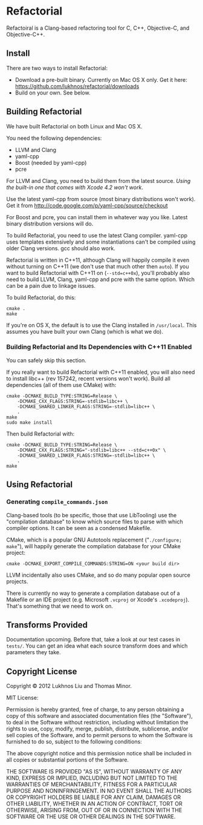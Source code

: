 
# Refactorial

Refactoiral is a Clang-based refactoring tool for C, C++, Objective-C, and Objective-C++.

## Install

There are two ways to install Refactorial:

*   Download a pre-built binary. Currently on Mac OS X only. Get it here:
    https://github.com/lukhnos/refactorial/downloads
*   Build on your own. See below.

## Building Refactorial

We have built Refactorial on both Linux and Mac OS X.

You need the following dependencies:

*   LLVM and Clang
*   yaml-cpp
*   Boost (needed by yaml-cpp)
*   pcre

For LLVM and Clang, you need to build them from the latest source. *Using the
built-in one that comes with Xcode 4.2 won't work*.

Use the latest yaml-cpp from source (most binary distributions won't work).
Get it from http://code.google.com/p/yaml-cpp/source/checkout

For Boost and pcre, you can install them in whatever way you like. Latest
binary distribution versions will do.

To build Refactorial, you need to use the latest Clang compiler. yaml-cpp uses
templates extensively and some instantiations can't be compiled using older
Clang versions. gcc should also work.

Refactorial is written in C++11, although Clang will happily compile it
even without turning on C++11 (we don't use that much other then `auto`).
If you want to build Refactorial with C++11 on (`--std=c++0x`), you'll
probably also need to build LLVM, Clang, yaml-cpp and pcre with the same
option. Which can be a pain due to linkage issues.

To build Refactorial, do this:

    cmake .
    make

If you're on OS X, the default is to use the Clang installed in
`/usr/local`. This assumes you have built your own Clang (which is what we
do).

### Building Refactorial and Its Dependencies with C++11 Enabled

You can safely skip this section.

If you really want to build Refactorial with C++11 enabled, you will also need
to install libc++ (rev 157242, recent versions won't work). Build all
dependencies (all of them use CMake) with:

    cmake -DCMAKE_BUILD_TYPE:STRING=Release \
        -DCMAKE_CXX_FLAGS:STRING=-stdlib=libc++ \
        -DCMAKE_SHARED_LINKER_FLAGS:STRING=-stdlib=libc++ \
        .
    make
    sudo make install

Then build Refactorial with:

    cmake -DCMAKE_BUILD_TYPE:STRING=Release \
        -DCMAKE_CXX_FLAGS:STRING="-stdlib=libc++ --std=c++0x" \
        -DCMAKE_SHARED_LINKER_FLAGS:STRING=-stdlib=libc++ \
        .
    make


## Using Refactorial

### Generating `compile_commands.json`

Clang-based tools (to be specific, those that use LibTooling) use the
"compilation database" to know which source files to parse with which
compiler options. It can be seen as a condensed Makefile.

CMake, which is a popular GNU Autotools replacement ("`./configure; make`"),
will happily generate the compilation database for your CMake project:

    cmake -DCMAKE_EXPORT_COMPILE_COMMANDS:STRING=ON <your build dir>
    
LLVM incidentally also uses CMake, and so do many popular open source projects.

There is currently no way to generate a compilation database out of a
Makefile or an IDE project (e.g. Microsoft `.vcproj` or Xcode's `.xcodeproj`).
That's something that we need to work on.


## Transforms Provided

Documentation upcoming. Before that, take a look at our test cases in
`tests/`. You can get an idea what each source transform does and which
parameters they take.


## Copyright License

Copyright © 2012 Lukhnos Liu and Thomas Minor.

MIT License:

Permission is hereby granted, free of charge, to any person obtaining a copy
of this software and associated documentation files (the "Software"), to deal
in the Software without restriction, including without limitation the rights
to use, copy, modify, merge, publish, distribute, sublicense, and/or sell
copies of the Software, and to permit persons to whom the Software is
furnished to do so, subject to the following conditions:

The above copyright notice and this permission notice shall be included in all
copies or substantial portions of the Software.

THE SOFTWARE IS PROVIDED "AS IS", WITHOUT WARRANTY OF ANY KIND, EXPRESS OR
IMPLIED, INCLUDING BUT NOT LIMITED TO THE WARRANTIES OF MERCHANTABILITY,
FITNESS FOR A PARTICULAR PURPOSE AND NONINFRINGEMENT. IN NO EVENT SHALL THE
AUTHORS OR COPYRIGHT HOLDERS BE LIABLE FOR ANY CLAIM, DAMAGES OR OTHER
LIABILITY, WHETHER IN AN ACTION OF CONTRACT, TORT OR OTHERWISE, ARISING FROM,
OUT OF OR IN CONNECTION WITH THE SOFTWARE OR THE USE OR OTHER DEALINGS IN THE
SOFTWARE.

